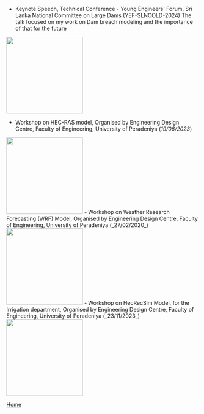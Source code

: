 -  Keynote Speech, Technical Conference - Young Engineers' Forum, Sri Lanka National Committee on Large Dams (YEF-SLNCOLD-2024)
The talk focused on my work on Dam breach modeling and the importance of that for the future  
<img src="https://pandukaneluwala.github.io/assets/img/drpandukaneluwalaYEF-SLNCOLD.png" width="200" >

-  Workshop on HEC-RAS model, Organised by Engineering Design Centre, Faculty of Engineering, University of Peradeniya (_19/06/2023_)
<img src="https://pandukaneluwala.github.io/assets/img/HECRAS_workshop_srilanka.jpg" width="200" >
-  Workshop on Weather Research Forecasting (WRF) Model, Organised by Engineering Design Centre, Faculty of Engineering, University of Peradeniya (_27/02/2020_)  
<img src="https://pandukaneluwala.github.io/assets/img/wrf_workshop_srilanka.jpg" width="200" >
-  Workshop on HecRecSim Model, for the Irrigation department,  Organised by Engineering Design Centre, Faculty of Engineering, University of Peradeniya (_23/11/2023_)  
<img src="https://pandukaneluwala.github.io/assets/img/hecressimsrilanka.png" width="200" >

  
[Home](./)
